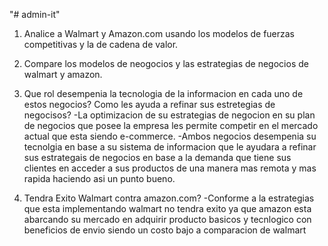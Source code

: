 "# admin-it" 
1. Analice a Walmart y Amazon.com usando los modelos de fuerzas competitivas y la de cadena de valor.

2. Compare los modelos de neogocios y las estrategias de negocios de walmart y amazon.

3. Que rol desempenia la tecnologia de la informacion en cada uno de estos negocios? Como les ayuda a refinar sus estretegias de negocisos?
   -La optimizacion de su estrategias de negocion en su plan de negocios que posee la empresa les permite competir en el mercado actual que esta siendo e-commerce.
   -Ambos negocios desempenia su tecnolgia en base a su sistema de informacion que le  ayudara a refinar sus estrategais de negocios en base a la demanda que tiene sus clientes en acceder  a sus productos de una manera mas remota y mas rapida haciendo asi un punto bueno.

4. Tendra Exito Walmart contra amazon.com?
   -Conforme a la estrategias que esta implementando walmart no tendra exito ya que amazon esta abarcando su mercado en adquirir producto basicos y tecnlogico con beneficios de envio siendo un costo bajo a comparacion de walmart
